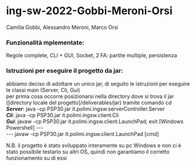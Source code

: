 # ing-sw-2022-Gobbi-Meroni-Orsi

Camilla Gobbi, Alessandro Meroni, Marco Orsi

### Funzionalità mplementate:<br/>
Regole complete, CLI + GUI, Socket, 2 FA: partite multiple, persistenza

### Istruzioni per eseguire il progetto da jar:<br/>
abbiamo deciso di adottare un unico jar, di seguito le istruzioni per eseguire le classi main (Server, Cli, Gui)<br/>
per prima cosa occorre posizionarsi nella directory dove si trova il jar ([directory locale del progetto]/deliverables/jar) tramite comando cd<br/>
***Server***: java -cp PSP30.jar it.polimi.ingsw.serverController.Server<br/>
***Cli***: java -cp PSP30.jar it.polimi.ingsw.client.Cli<br/>
***Gui***: javaw -cp PSP30.jar it.polimi.ingsw.client.LaunchPad; exit [Windows Powershell] --- <br/> 
--- javaw -cp PSP30.jar it.polimi.ingsw.client.LaunchPad [cmd]

N.B. il progetto è stato sviluppato interamente su pc Windows e non ci è stato possibile testarlo su altri OS, quindi non garantiamo il corretto funzionamento su di essi
